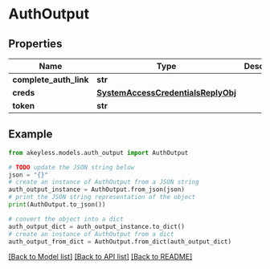 # AuthOutput


## Properties

Name | Type | Description | Notes
------------ | ------------- | ------------- | -------------
**complete_auth_link** | **str** |  | [optional] 
**creds** | [**SystemAccessCredentialsReplyObj**](SystemAccessCredentialsReplyObj.md) |  | [optional] 
**token** | **str** |  | [optional] 

## Example

```python
from akeyless.models.auth_output import AuthOutput

# TODO update the JSON string below
json = "{}"
# create an instance of AuthOutput from a JSON string
auth_output_instance = AuthOutput.from_json(json)
# print the JSON string representation of the object
print(AuthOutput.to_json())

# convert the object into a dict
auth_output_dict = auth_output_instance.to_dict()
# create an instance of AuthOutput from a dict
auth_output_from_dict = AuthOutput.from_dict(auth_output_dict)
```
[[Back to Model list]](../README.md#documentation-for-models) [[Back to API list]](../README.md#documentation-for-api-endpoints) [[Back to README]](../README.md)


